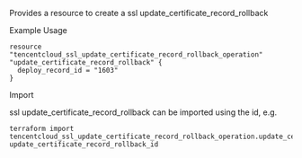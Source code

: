 Provides a resource to create a ssl update_certificate_record_rollback

Example Usage

```hcl
resource "tencentcloud_ssl_update_certificate_record_rollback_operation" "update_certificate_record_rollback" {
  deploy_record_id = "1603"
}
```

Import

ssl update_certificate_record_rollback can be imported using the id, e.g.

```
terraform import tencentcloud_ssl_update_certificate_record_rollback_operation.update_certificate_record_rollback update_certificate_record_rollback_id
```